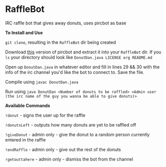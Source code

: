 # RaffleBot
IRC raffle bot that gives away donuts, uses pircbot as base

<strong>To Install and Use</strong>

`git clone`, resulting in the `RaffleBot` dir being created

Download <a href=http://www.brudvik.org/projects/development/pircbot-with-ssl/>this</a> version of pircbot and extract it into your `RaffleBot` dir. If you `ls` your directory should look like `DonutDan.java LICENSE org README.md`

Open up `DonutDan.java` in whatever editor and fill in lines 29 && 30 with the info of the irc channel you'd like the bot to connect to. Save the file.

Compile using `javac DonutDan.java`

Run using `java DonutDan <Number of donuts to be raffled> <Admin user (the irc name of the guy you wanna be able to give donuts)>`

<strong>Available Commands</strong>

`!donut` - signs the user up for the raffle

`!donutsLeft` - outputs how many donuts are yet to be raffled off

`!giveDonut` - admin only - give the donut to a random person currently entered in the raffle

`!endRaffle` - admin only - give out the rest of the donuts

`!getouttahere` - admin only - dismiss the bot from the channel
